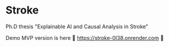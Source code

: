 # Stroke
Ph.D thesis "Explainable AI and Causal Analysis in Stroke"  

Demo MVP version is here
🧠 https://stroke-0l38.onrender.com 🚧
